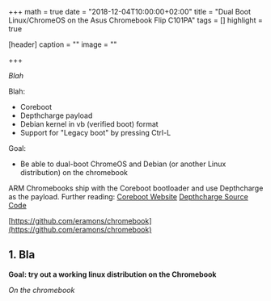 +++
math = true
date = "2018-12-04T10:00:00+02:00"
title = "Dual Boot Linux/ChromeOS on the Asus Chromebook Flip C101PA"
tags = []
highlight = true

[header]
  caption = ""
  image = ""

+++

*Blah*

Blah:

* Coreboot 
* Depthcharge payload
* Debian kernel in vb (verified boot) format
* Support for "Legacy boot" by pressing Ctrl-L

Goal:

* Be able to dual-boot ChromeOS and Debian (or another Linux distribution) on the chromebook

ARM Chromebooks ship with the Coreboot bootloader and use Depthcharge as the payload. Further reading:
[Coreboot Website](https://www.coreboot.org)
[Depthcharge Source Code](https://github.com/coreboot/depthcharge)

[https://github.com/eramons/chromebook](https://github.com/eramons/chromebook)

## 1. Bla 

__Goal: try out a working linux distribution on the Chromebook__

_On the chromebook_


